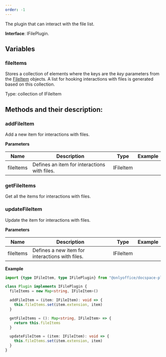 ```yaml
---
order: -1
---
```



The plugin that can interact with the file list.

**Interface**: IFilePlugin.

## Variables

### fileItems

Stores a collection of elements where the keys are the *key* parameters from the [FileItem](../../Plugin%20Items/FileItem/index.md) objects. A list for hooking interactions with files is generated based on this collection.

Type: collection of IFileItem


## Methods and their description:

### addFileItem

Add a new item for interactions with files.

  **Parameters**

  | Name      | Description                                  | Type      | Example |
  | --------- | -------------------------------------------- | --------- | ------- |
  | fileItems | Defines an item for interactions with files. | IFileItem |         |


### getFileItems

Get all the items for interactions with files.


### updateFileItem

Update the item for interactions with files.

  **Parameters**

  | Name      | Description                                     | Type      | Example |
  | --------- | ----------------------------------------------- | --------- | ------- |
  | fileItems | Defines a new item for interactions with files. | IFileItem |         |


**Example**

``` typescript
import {type IFileItem, type IFilePlugin} from "@onlyoffice/docspace-plugin-sdk"

class Plugin implements IFilePlugin {
  fileItems = new Map<string, IFileItem>()

  addFileItem = (item: IFileItem): void => {
    this.fileItems.set(item.extension, item)
  }

  getFileItems = (): Map<string, IFileItem> => {
    return this.fileItems
  }

  updateFileItem = (item: IFileItem): void => {
    this.fileItems.set(item.extension, item)
  }
}
```
